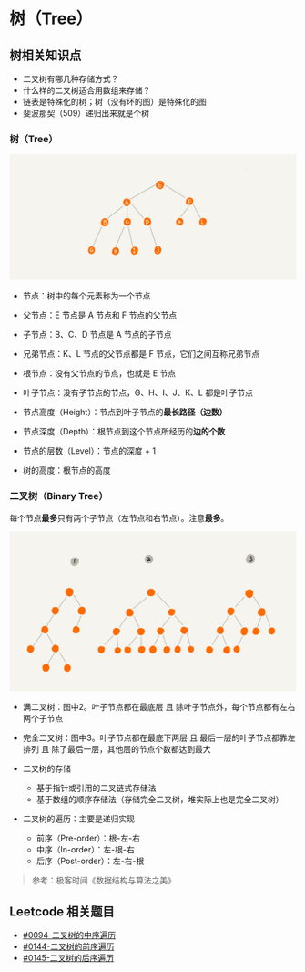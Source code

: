 # 树（Tree）

## 树相关知识点

+ 二叉树有哪几种存储方式？
+ 什么样的二叉树适合用数组来存储？
+ 链表是特殊化的树；树（没有环的图）是特殊化的图
+ 斐波那契（509）递归出来就是个树

### 树（Tree）

![image](https://github.com/lijiredback/javascript-algorithm/blob/master/src/imgs/tree.jpg)

+ 节点：树中的每个元素称为一个节点
+ 父节点：E 节点是 A 节点和 F 节点的父节点
+ 子节点：B、C、D 节点是 A 节点的子节点
+ 兄弟节点：K、L 节点的父节点都是 F 节点，它们之间互称兄弟节点
+ 根节点：没有父节点的节点，也就是 E 节点
+ 叶子节点：没有子节点的节点，G、H、I、J、K、L 都是叶子节点

+ 节点高度（Height）：节点到叶子节点的**最长路径（边数）**
+ 节点深度（Depth）：根节点到这个节点所经历的**边的个数**
+ 节点的层数（Level）：节点的深度 + 1
+ 树的高度：根节点的高度

### 二叉树（Binary Tree）

每个节点**最多**只有两个子节点（左节点和右节点）。注意**最多**。

![image](https://github.com/lijiredback/javascript-algorithm/blob/master/src/imgs/binary-tree.jpg)

+ 满二叉树：图中2。叶子节点都在最底层 且 除叶子节点外，每个节点都有左右两个子节点
+ 完全二叉树：图中3。叶子节点都在最底下两层 且 最后一层的叶子节点都靠左排列 且 除了最后一层，其他层的节点个数都达到最大

+ 二叉树的存储
  - 基于指针或引用的二叉链式存储法
  - 基于数组的顺序存储法（存储完全二叉树，堆实际上也是完全二叉树）

+ 二叉树的遍历：主要是递归实现
  - 前序（Pre-order）：根-左-右
  - 中序（In-order）：左-根-右
  - 后序（Post-order）：左-右-根

> 参考：极客时间《数据结构与算法之美》

## Leetcode 相关题目

+ [#0094-二叉树的中序遍历](https://github.com/lijiredback/javascript-algorithm/blob/master/src/data-structure/tree/%230094-binary-tree-inorder-traversal.md)
+ [#0144-二叉树的前序遍历](https://github.com/lijiredback/javascript-algorithm/blob/master/src/data-structure/tree/%230144-binary-tree-preorder-traversal.md)
+ [#0145-二叉树的后序遍历](https://github.com/lijiredback/javascript-algorithm/blob/master/src/data-structure/tree/%230145-binary-tree-postorder-traversal.md)
